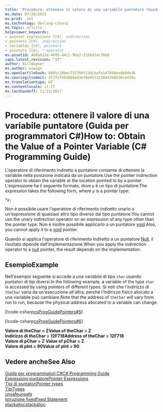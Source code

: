 ```yaml
---
title: 'Procedura: ottenere il valore di una variabile puntatore (Guida per programmatori C#)'
ms.date: 07/20/2015
ms.prod: .net
ms.technology: devlang-csharp
ms.topic: article
helpviewer_keywords:
- pointer expressions [C#], indirection
- pointers [C#], indirection
- variables [C#], pointers
- pointers [C#], * operator
ms.assetid: 460a813a-4995-44c1-9de2-213b91dc7668
caps.latest.revision: "17"
author: BillWagner
ms.author: wiwagn
ms.openlocfilehash: 8065c10bec737789f13dcbafe147b50eedb9da36
ms.sourcegitcommit: 4f3fef493080a43e70e951223894768d36ce430a
ms.translationtype: HT
ms.contentlocale: it-IT
ms.lasthandoff: 11/21/2017
---
```

# <a name="how-to-obtain-the-value-of-a-pointer-variable-c-programming-guide"></a><span data-ttu-id="81926-102">Procedura: ottenere il valore di una variabile puntatore (Guida per programmatori C#)</span><span class="sxs-lookup"><span data-stu-id="81926-102">How to: Obtain the Value of a Pointer Variable (C# Programming Guide)</span></span>
<span data-ttu-id="81926-103">L'operatore di riferimento indiretto a puntatore consente di ottenere la variabile nella posizione indicata da un puntatore.</span><span class="sxs-lookup"><span data-stu-id="81926-103">Use the pointer indirection operator to obtain the variable at the location pointed to by a pointer.</span></span> <span data-ttu-id="81926-104">L'espressione ha il seguente formato, dove `p` è un tipo di puntatore:</span><span class="sxs-lookup"><span data-stu-id="81926-104">The expression takes the following form, where `p` is a pointer type:</span></span>  
  
```  
*p;  
```  
  
 <span data-ttu-id="81926-105">Non è possibile usare l'operatore di riferimento indiretto unario o un'espressione di qualsiasi altro tipo diverso dal tipo puntatore.</span><span class="sxs-lookup"><span data-stu-id="81926-105">You cannot use the unary indirection operator on an expression of any type other than the pointer type.</span></span> <span data-ttu-id="81926-106">Non è inoltre possibile applicarlo a un puntatore [void](../../../csharp/language-reference/keywords/void.md).</span><span class="sxs-lookup"><span data-stu-id="81926-106">Also, you cannot apply it to a [void](../../../csharp/language-reference/keywords/void.md) pointer.</span></span>  
  
 <span data-ttu-id="81926-107">Quando si applica l'operatore di riferimento indiretto a un puntatore [Null](../../../csharp/language-reference/keywords/null.md), il risultato dipende dall'implementazione.</span><span class="sxs-lookup"><span data-stu-id="81926-107">When you apply the indirection operator to a [null](../../../csharp/language-reference/keywords/null.md) pointer, the result depends on the implementation.</span></span>  
  
## <a name="example"></a><span data-ttu-id="81926-108">Esempio</span><span class="sxs-lookup"><span data-stu-id="81926-108">Example</span></span>  
 <span data-ttu-id="81926-109">Nell'esempio seguente si accede a una variabile di tipo `char` usando puntatori di tipi diversi.</span><span class="sxs-lookup"><span data-stu-id="81926-109">In the following example, a variable of the type `char` is accessed by using pointers of different types.</span></span> <span data-ttu-id="81926-110">Si noti che l'indirizzo di `theChar` varia da un'esecuzione all'altra, perché l'indirizzo fisico allocato a una variabile può cambiare.</span><span class="sxs-lookup"><span data-stu-id="81926-110">Note that the address of `theChar` will vary from run to run, because the physical address allocated to a variable can change.</span></span>  
  
 [!code-csharp[csProgGuidePointers#5](../../../csharp/programming-guide/unsafe-code-pointers/codesnippet/CSharp/how-to-obtain-the-value-of-a-pointer-variable_1.cs)]  
  
 [!code-csharp[csProgGuidePointers#6](../../../csharp/programming-guide/unsafe-code-pointers/codesnippet/CSharp/how-to-obtain-the-value-of-a-pointer-variable_2.cs)]  
  
 <span data-ttu-id="81926-111">**Valore di theChar = Z**</span><span class="sxs-lookup"><span data-stu-id="81926-111">**Value of theChar = Z**</span></span>  
<span data-ttu-id="81926-112">**Indirizzo di theChar = 12F718**</span><span class="sxs-lookup"><span data-stu-id="81926-112">**Address of theChar = 12F718**</span></span>  
<span data-ttu-id="81926-113">**Valore di pChar = Z** </span><span class="sxs-lookup"><span data-stu-id="81926-113">**Value of pChar = Z** </span></span>  
<span data-ttu-id="81926-114">**Valore di pInt = 90**</span><span class="sxs-lookup"><span data-stu-id="81926-114">**Value of pInt = 90**</span></span>    
## <a name="see-also"></a><span data-ttu-id="81926-115">Vedere anche</span><span class="sxs-lookup"><span data-stu-id="81926-115">See Also</span></span>  
 [<span data-ttu-id="81926-116">Guida per programmatori C#</span><span class="sxs-lookup"><span data-stu-id="81926-116">C# Programming Guide</span></span>](../../../csharp/programming-guide/index.md)  
 [<span data-ttu-id="81926-117">Espressioni puntatore</span><span class="sxs-lookup"><span data-stu-id="81926-117">Pointer Expressions</span></span>](../../../csharp/programming-guide/unsafe-code-pointers/pointer-expressions.md)  
 [<span data-ttu-id="81926-118">Tipi di puntatori</span><span class="sxs-lookup"><span data-stu-id="81926-118">Pointer types</span></span>](../../../csharp/programming-guide/unsafe-code-pointers/pointer-types.md)  
 [<span data-ttu-id="81926-119">Tipi</span><span class="sxs-lookup"><span data-stu-id="81926-119">Types</span></span>](../../../csharp/language-reference/keywords/types.md)  
 [<span data-ttu-id="81926-120">unsafe</span><span class="sxs-lookup"><span data-stu-id="81926-120">unsafe</span></span>](../../../csharp/language-reference/keywords/unsafe.md)  
 [<span data-ttu-id="81926-121">Istruzione fixed</span><span class="sxs-lookup"><span data-stu-id="81926-121">fixed Statement</span></span>](../../../csharp/language-reference/keywords/fixed-statement.md)  
 [<span data-ttu-id="81926-122">stackalloc</span><span class="sxs-lookup"><span data-stu-id="81926-122">stackalloc</span></span>](../../../csharp/language-reference/keywords/stackalloc.md)
